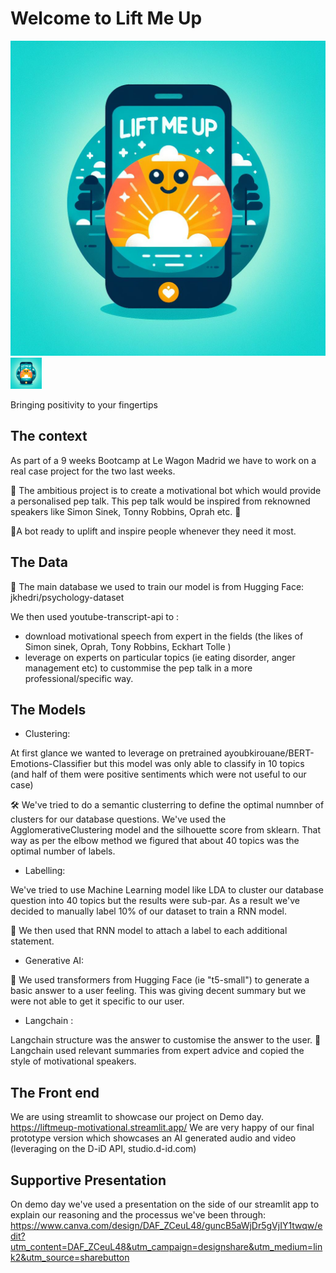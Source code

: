 # Welcome to Lift Me Up

![Lift Me Up Logo](https://github.com/Tiphaineoz/Lift_Me_Up/blob/master/images/Logo_Lift_Me_Up.jpg)
<img src="https://github.com/Tiphaineoz/Lift_Me_Up/blob/master/images/Logo_Lift_Me_Up.jpg" width="50">

Bringing positivity to your fingertips

## The context

As part of a 9 weeks Bootcamp at Le Wagon Madrid we have to work on a real case project for the two last weeks. 

🤖 The ambitious project is to create a motivational bot which would provide a personalised pep talk. This pep talk would be inspired from reknowned speakers like Simon Sinek, Tonny Robbins, Oprah etc. 🎉

🌟A bot ready to uplift and inspire people whenever they need it most.

## The Data

🧮 The main database we used to train our model is from Hugging Face: jkhedri/psychology-dataset

We then used youtube-transcript-api to :
- download motivational speech from expert in the fields (the likes of Simon sinek, Oprah, Tony Robbins, Eckhart Tolle )
- leverage on experts on particular topics (ie eating disorder, anger management etc) to custommise the pep talk in a more professional/specific way. 

## The Models

-  Clustering:

At first glance we wanted to leverage on pretrained ayoubkirouane/BERT-Emotions-Classifier but this model was only able to classify in 10 topics (and half of them were positive sentiments which were not useful to our case)

🛠 We've tried to do a semantic clusterring to define the optimal numnber of clusters for our database questions. We've used the AgglomerativeClustering model and the silhouette score from sklearn. That way as per the elbow method we figured that about 40 topics was the optimal number of labels. 

- Labelling:

We've tried to use Machine Learning model like LDA to cluster our database question into 40 topics but the results were sub-par. 
As a result we've decided to manually label 10% of our dataset to train a RNN model.

🧠 We then used that RNN model to attach a label to each additional statement.

- Generative AI:

💬 We used transformers from Hugging Face (ie "t5-small") to generate a basic answer to a user feeling. This was giving decent summary but we were not able to get it specific to our user.

- Langchain :

Langchain structure was the answer to customise the answer to the user. 
💬Langchain used relevant summaries from expert advice and copied the style of motivational speakers. 

## The Front end 

We are using streamlit to showcase our project on Demo day. https://liftmeup-motivational.streamlit.app/
We are very happy of our final prototype version which showcases an AI generated audio and video (leveraging on the D-iD API, studio.d-id.com)


## Supportive Presentation

On demo day we've used a presentation on the side of our streamlit app to explain our reasoning and the processus we've been through: https://www.canva.com/design/DAF_ZCeuL48/guncB5aWjDr5gVjIY1twqw/edit?utm_content=DAF_ZCeuL48&utm_campaign=designshare&utm_medium=link2&utm_source=sharebutton

